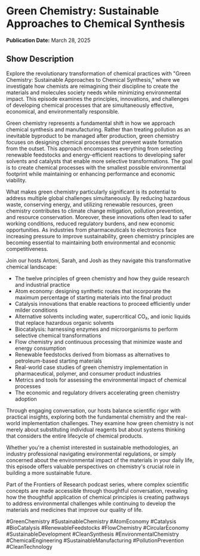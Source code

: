 # Green Chemistry: Sustainable Approaches to Chemical Synthesis
**Publication Date:** March 28, 2025


## Show Description

Explore the revolutionary transformation of chemical practices with "Green Chemistry: Sustainable Approaches to Chemical Synthesis," where we investigate how chemists are reimagining their discipline to create the materials and molecules society needs while minimizing environmental impact. This episode examines the principles, innovations, and challenges of developing chemical processes that are simultaneously effective, economical, and environmentally responsible.

Green chemistry represents a fundamental shift in how we approach chemical synthesis and manufacturing. Rather than treating pollution as an inevitable byproduct to be managed after production, green chemistry focuses on designing chemical processes that prevent waste formation from the outset. This approach encompasses everything from selecting renewable feedstocks and energy-efficient reactions to developing safer solvents and catalysts that enable more selective transformations. The goal is to create chemical processes with the smallest possible environmental footprint while maintaining or enhancing performance and economic viability.

What makes green chemistry particularly significant is its potential to address multiple global challenges simultaneously. By reducing hazardous waste, conserving energy, and utilizing renewable resources, green chemistry contributes to climate change mitigation, pollution prevention, and resource conservation. Moreover, these innovations often lead to safer working conditions, reduced regulatory burdens, and new economic opportunities. As industries from pharmaceuticals to electronics face increasing pressure to improve sustainability, green chemistry principles are becoming essential to maintaining both environmental and economic competitiveness.

Join our hosts Antoni, Sarah, and Josh as they navigate this transformative chemical landscape:

- The twelve principles of green chemistry and how they guide research and industrial practice
- Atom economy: designing synthetic routes that incorporate the maximum percentage of starting materials into the final product
- Catalysis innovations that enable reactions to proceed efficiently under milder conditions
- Alternative solvents including water, supercritical CO₂, and ionic liquids that replace hazardous organic solvents
- Biocatalysis: harnessing enzymes and microorganisms to perform selective chemical transformations
- Flow chemistry and continuous processing that minimize waste and energy consumption
- Renewable feedstocks derived from biomass as alternatives to petroleum-based starting materials
- Real-world case studies of green chemistry implementation in pharmaceutical, polymer, and consumer product industries
- Metrics and tools for assessing the environmental impact of chemical processes
- The economic and regulatory drivers accelerating green chemistry adoption

Through engaging conversation, our hosts balance scientific rigor with practical insights, exploring both the fundamental chemistry and the real-world implementation challenges. They examine how green chemistry is not merely about substituting individual reagents but about systems thinking that considers the entire lifecycle of chemical products.

Whether you're a chemist interested in sustainable methodologies, an industry professional navigating environmental regulations, or simply concerned about the environmental impact of the materials in your daily life, this episode offers valuable perspectives on chemistry's crucial role in building a more sustainable future.

Part of the Frontiers of Research podcast series, where complex scientific concepts are made accessible through thoughtful conversation, revealing how the thoughtful application of chemical principles is creating pathways to address environmental challenges while continuing to develop the materials and medicines that improve our quality of life.

#GreenChemistry #SustainableChemistry #AtomEconomy #Catalysis #BioCatalysis #RenewableFeedstocks #FlowChemistry #CircularEconomy #SustainableDevelopment #CleanSynthesis #EnvironmentalChemistry #ChemicalEngineering #SustainableManufacturing #PollutionPrevention #CleanTechnology 